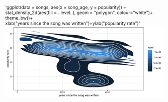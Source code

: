 'ggplot(data = songs, aes(x = song_age, y = popularity)) +
  stat_density_2d(aes(fill = ..level..), geom = "polygon", colour="white")+
  theme_bw()+  
  xlab("years since the song was written")+ylab("popularity rate")'
<img src="2D density scatterplot.png" alt="Girl in a jacket">
